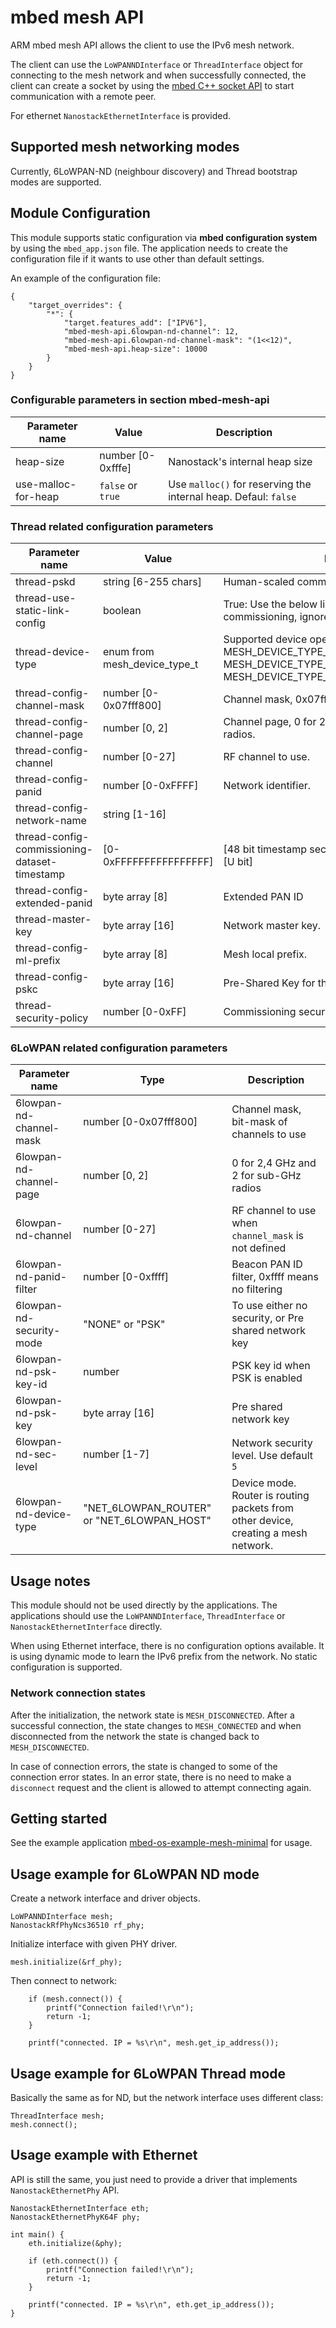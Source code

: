 # mbed mesh API

ARM mbed mesh API allows the client to use the IPv6 mesh network.

The client can use the `LoWPANNDInterface` or `ThreadInterface` object for connecting to the mesh network and when successfully connected, the client can create a socket by using the [mbed C++ socket API](https://developer.mbed.org/teams/NetworkSocketAPI/code/NetworkSocketAPI/docs/tip/) to start communication with a remote peer.

For ethernet `NanostackEthernetInterface` is provided.

## Supported mesh networking modes

Currently, 6LoWPAN-ND (neighbour discovery) and Thread bootstrap modes are supported.

## Module Configuration

This module supports static configuration via **mbed configuration system** by using the `mbed_app.json` file. The application needs to create the configuration file if it wants to use other than default settings.

An example of the configuration file:

```
{
    "target_overrides": {
        "*": {
            "target.features_add": ["IPV6"],
            "mbed-mesh-api.6lowpan-nd-channel": 12,
            "mbed-mesh-api.6lowpan-nd-channel-mask": "(1<<12)",
            "mbed-mesh-api.heap-size": 10000
        }
    }
}
```

### Configurable parameters in section mbed-mesh-api

| Parameter name  | Value         | Description |
| --------------- | ------------- | ----------- |
| heap-size       | number [0-0xfffe] | Nanostack's internal heap size |
| use-malloc-for-heap | `false` or `true` | Use `malloc()` for reserving the internal heap. Defaul: `false` |

### Thread related configuration parameters

| Parameter name  | Value         | Description |
| --------------- | ------------- | ----------- |
| thread-pskd     | string [6-255 chars] | Human-scaled commissioning credentials. |
| thread-use-static-link-config | boolean | True: Use the below link config, False: Use commissioning, ignore the below link config. |
| thread-device-type | enum from mesh_device_type_t | Supported device operating modes: MESH_DEVICE_TYPE_THREAD_ROUTER, MESH_DEVICE_TYPE_THREAD_SLEEPY_END_DEVICE, MESH_DEVICE_TYPE_THREAD_MINIMAL_END_DEVICE |
| thread-config-channel-mask | number [0-0x07fff800] | Channel mask, 0x07fff800 scans all channels. |
| thread-config-channel-page | number [0, 2]| Channel page, 0 for 2,4 GHz and 2 for sub-GHz radios. |
| thread-config-channel      | number [0-27] | RF channel to use. |
| thread-config-panid        | number [0-0xFFFF] | Network identifier. |
| thread-config-network-name | string [1-16] | 
| thread-config-commissioning-dataset-timestamp | [0-0xFFFFFFFFFFFFFFFF] | [48 bit timestamp seconds]-[15 bit timestamp ticks]-[U bit] |
|thread-config-extended-panid | byte array [8] | Extended PAN ID |
| thread-master-key      | byte array [16]| Network master key. |
| thread-config-ml-prefix | byte array [8] | Mesh local prefix. |
| thread-config-pskc      | byte array [16] | Pre-Shared Key for the Commissioner. |
| thread-security-policy | number [0-0xFF] | Commissioning security policy bits |

### 6LoWPAN related configuration parameters

| Parameter name  | Type     | Description |
| --------------- | ---------| ----------- |
| 6lowpan-nd-channel-mask    | number [0-0x07fff800] | Channel mask, bit-mask of channels to use |
| 6lowpan-nd-channel-page   | number [0, 2] | 0 for 2,4 GHz and 2 for sub-GHz radios |
| 6lowpan-nd-channel        | number [0-27] | RF channel to use when `channel_mask` is not defined |
| 6lowpan-nd-panid-filter | number [0-0xffff] | Beacon PAN ID filter, 0xffff means no filtering |
| 6lowpan-nd-security-mode | "NONE" or "PSK" | To use either no security, or Pre shared network key |
| 6lowpan-nd-psk-key-id | number | PSK key id when PSK is enabled |
| 6lowpan-nd-psk-key | byte array [16] | Pre shared network key |
| 6lowpan-nd-sec-level | number [1-7] | Network security level. Use default `5` |
| 6lowpan-nd-device-type | "NET_6LOWPAN_ROUTER" or "NET_6LOWPAN_HOST" | Device mode. Router is routing packets from other device, creating a mesh network. |

## Usage notes

This module should not be used directly by the applications. The applications should use the `LoWPANNDInterface`, `ThreadInterface` or `NanostackEthernetInterface` directly.

When using Ethernet interface, there is no configuration options available. It is using dynamic mode to learn the IPv6 prefix from the network. No static configuration is supported.

### Network connection states

After the initialization, the network state is `MESH_DISCONNECTED`. After a successful connection, the state changes to `MESH_CONNECTED` and when disconnected from the network the state is changed back to `MESH_DISCONNECTED`.

In case of connection errors, the state is changed to some of the connection error states. In an error state, there is no need to make a `disconnect` request and the client is allowed to attempt connecting again.

## Getting started

See the example application [mbed-os-example-mesh-minimal](https://github.com/ARMmbed/mbed-os-example-mesh-minimal) for usage.

## Usage example for 6LoWPAN ND mode

Create a network interface and driver objects.

```
LoWPANNDInterface mesh;
NanostackRfPhyNcs36510 rf_phy;
```

Initialize interface with given PHY driver.

```
mesh.initialize(&rf_phy);
```

Then connect to network:

```
    if (mesh.connect()) {
        printf("Connection failed!\r\n");
        return -1;
    }

    printf("connected. IP = %s\r\n", mesh.get_ip_address());
```

## Usage example for 6LoWPAN Thread mode

Basically the same as for ND, but the network interface uses different class:

```
ThreadInterface mesh;
mesh.connect();
```

## Usage example with Ethernet

API is still the same, you just need to provide a driver that implements `NanostackEthernetPhy` API.

```
NanostackEthernetInterface eth;
NanostackEthernetPhyK64F phy;

int main() {
    eth.initialize(&phy);

    if (eth.connect()) {
        printf("Connection failed!\r\n");
        return -1;
    }

    printf("connected. IP = %s\r\n", eth.get_ip_address());
}
```
